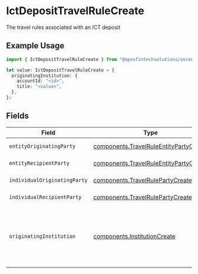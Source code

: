 # IctDepositTravelRuleCreate

The travel rules associated with an ICT deposit

## Example Usage

```typescript
import { IctDepositTravelRuleCreate } from "@apexfintechsolutions/ascend-sdk/models/components";

let value: IctDepositTravelRuleCreate = {
  originatingInstitution: {
    accountId: "<id>",
    title: "<value>",
  },
};
```

## Fields

| Field                                                                                            | Type                                                                                             | Required                                                                                         | Description                                                                                      |
| ------------------------------------------------------------------------------------------------ | ------------------------------------------------------------------------------------------------ | ------------------------------------------------------------------------------------------------ | ------------------------------------------------------------------------------------------------ |
| `entityOriginatingParty`                                                                         | [components.TravelRuleEntityPartyCreate](../../models/components/travelruleentitypartycreate.md) | :heavy_minus_sign:                                                                               | Travel rule entity party                                                                         |
| `entityRecipientParty`                                                                           | [components.TravelRuleEntityPartyCreate](../../models/components/travelruleentitypartycreate.md) | :heavy_minus_sign:                                                                               | Travel rule entity party                                                                         |
| `individualOriginatingParty`                                                                     | [components.TravelRulePartyCreate](../../models/components/travelrulepartycreate.md)             | :heavy_minus_sign:                                                                               | Travel rule party                                                                                |
| `individualRecipientParty`                                                                       | [components.TravelRulePartyCreate](../../models/components/travelrulepartycreate.md)             | :heavy_minus_sign:                                                                               | Travel rule party                                                                                |
| `originatingInstitution`                                                                         | [components.InstitutionCreate](../../models/components/institutioncreate.md)                     | :heavy_check_mark:                                                                               | Institution representing originator or recipient of funds from an Instant Cash Transfer          |